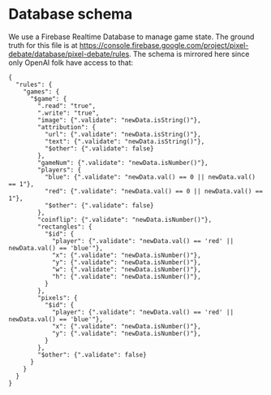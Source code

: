 Database schema
===============

We use a Firebase Realtime Database to manage game state.  The ground truth for this
file is at https://console.firebase.google.com/project/pixel-debate/database/pixel-debate/rules.
The schema is mirrored here since only OpenAI folk have access to that:

```
{
  "rules": {
    "games": {
      "$game": {
        ".read": "true",
        ".write": "true",
        "image": {".validate": "newData.isString()"},
        "attribution": {
          "url": {".validate": "newData.isString()"},
          "text": {".validate": "newData.isString()"},
          "$other": {".validate": false}
        },
        "gameNum": {".validate": "newData.isNumber()"},
        "players": {
          "blue": {".validate": "newData.val() == 0 || newData.val() == 1"},
          "red": {".validate": "newData.val() == 0 || newData.val() == 1"},
          "$other": {".validate": false}
        },
        "coinflip": {".validate": "newData.isNumber()"},
        "rectangles": {
          "$id": {
            "player": {".validate": "newData.val() == 'red' || newData.val() == 'blue'"},
            "x": {".validate": "newData.isNumber()"},
            "y": {".validate": "newData.isNumber()"},
            "w": {".validate": "newData.isNumber()"},
            "h": {".validate": "newData.isNumber()"},
          }
        },
        "pixels": {
          "$id": {
            "player": {".validate": "newData.val() == 'red' || newData.val() == 'blue'"},
            "x": {".validate": "newData.isNumber()"},
            "y": {".validate": "newData.isNumber()"},
          }
        },
        "$other": {".validate": false}
      }
    }
  }
}
```
